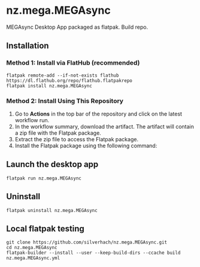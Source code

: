 # nz.mega.MEGAsync
MEGAsync Desktop App packaged as flatpak. 
Build repo.

## Installation

### Method 1: Install via FlatHub (recommended)

```
flatpak remote-add --if-not-exists flathub https://dl.flathub.org/repo/flathub.flatpakrepo
flatpak install nz.mega.MEGAsync
```

### Method 2: Install Using This Repository

1. Go to **Actions** in the top bar of the repository and click on the latest workflow run.
2. In the workflow summary, download the artifact. The artifact will contain a zip file with the Flatpak package.
3. Extract the zip file to access the Flatpak package.
4. Install the Flatpak package using the following command:


## Launch the desktop app

```
flatpak run nz.mega.MEGAsync
```

## Uninstall

```
flatpak uninstall nz.mega.MEGAsync
```

## Local flatpak testing

```
git clone https://github.com/silverhach/nz.mega.MEGAsync.git
cd nz.mega.MEGAsync
flatpak-builder --install --user --keep-build-dirs --ccache build nz.mega.MEGAsync.yml
```
